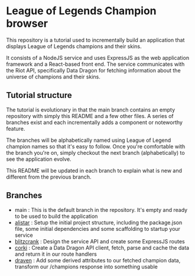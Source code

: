 # League of Legends Champion browser
This repository is a tutorial used to incrementally build an application that
displays League of Legends champions and their skins.

It consists of a NodeJS service and uses ExpressJS as the web application
framework and a React-based front end. The service communicates with the
Riot API, specifically Data Dragon for fetching information about the
universe of champions and their skins.

## Tutorial structure
The tutorial is evolutionary in that the main branch contains an empty
repository with simply this README and a few other files. A series of 
branches exist and each incrementally adds a component or noteworthy feature.

The branches will be alphabetically named using League of Legend champion names
so that it's easy to follow. Once you're comfortable with the branch you're
on, simply checkout the next branch (alphabetically) to see the application
evolve.

This README will be updated in each branch to explain what is new and different
from the previous branch.

## Branches
* main : This is the default branch in the repository. It's empty and ready to be
used to build the application
* [alistar](./docs/alistar.md) : Setup the initial project structure, including the package.json file, some initial dependencies and some scaffolding to startup your service
* [blitzcrank](./docs/blitzcrank.md) : Design the service API and create some ExpressJS routes
* [corki](./docs/corki.md) : Create a Data Dragon API client, fetch, parse and cache the data and return it in our route handlers
* [draven](./docs/draven.md) : Add some derived attributes to our fetched champion data, transform our /champions response into something usable
